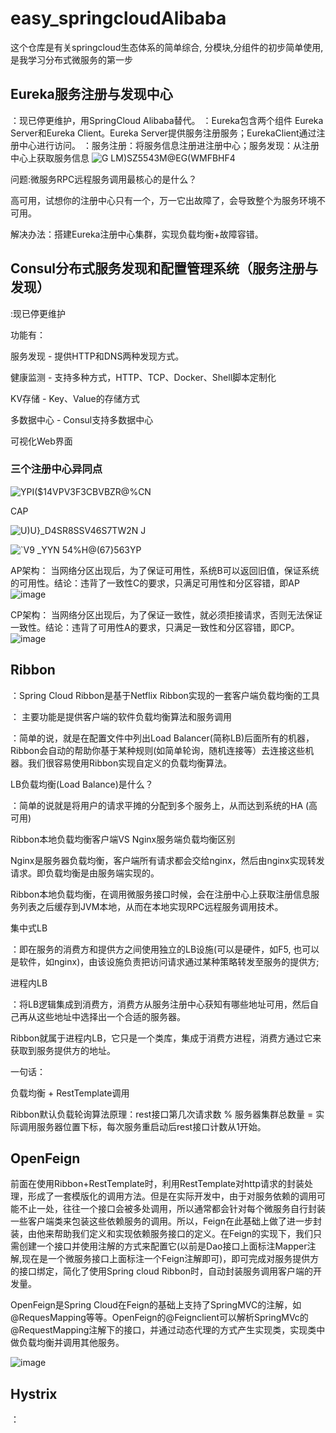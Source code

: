 # easy_springcloudAlibaba

这个仓库是有关springcloud生态体系的简单综合, 分模块,分组件的初步简单使用,是我学习分布式微服务的第一步


## Eureka服务注册与发现中心

：现已停更维护，用SpringCloud Alibaba替代。
：Eureka包含两个组件 Eureka Server和Eureka Client。Eureka Server提供服务注册服务；EurekaClient通过注册中心进行访问。
：服务注册：将服务信息注册进注册中心；服务发现：从注册中心上获取服务信息
![G LM)SZ5543M@EG(WMFBHF4](https://user-images.githubusercontent.com/57619422/137907022-36a10e68-5cfd-4dcb-8a14-d801a68cc4e7.png)

问题:微服务RPC远程服务调用最核心的是什么？

高可用，试想你的注册中心只有一个，万一它出故障了，会导致整个为服务环境不可用。

解决办法：搭建Eureka注册中心集群，实现负载均衡+故障容错。


## Consul分布式服务发现和配置管理系统（服务注册与发现）

:现已停更维护

功能有：

服务发现 - 提供HTTP和DNS两种发现方式。

健康监测 - 支持多种方式，HTTP、TCP、Docker、Shell脚本定制化

KV存储 - Key、Value的存储方式

多数据中心 - Consul支持多数据中心

可视化Web界面

### 三个注册中心异同点
![YPI($14VPV3F3CBVBZR@%CN](https://user-images.githubusercontent.com/57619422/137909913-b8943841-02af-4ddd-a82a-6a16465dd687.png)

CAP

![U)U}_D4SR8SSV46S7TW2N J](https://user-images.githubusercontent.com/57619422/137910012-bfbc64e7-3e1a-4257-8032-2ebc8b51e3d0.png)


![`V9 _YYN 54%H@(67}563YP](https://user-images.githubusercontent.com/57619422/137910153-9a565b6b-2c93-4dfe-9c15-792902897231.png)

AP架构： 当网络分区出现后，为了保证可用性，系统B可以返回旧值，保证系统的可用性。结论：违背了一致性C的要求，只满足可用性和分区容错，即AP
![image](https://user-images.githubusercontent.com/57619422/137910472-d44708b8-0d23-4dc2-9be0-7e7410127135.png)


CP架构： 当网络分区出现后，为了保证一致性，就必须拒接请求，否则无法保证一致性。结论：违背了可用性A的要求，只满足一致性和分区容错，即CP。
![image](https://user-images.githubusercontent.com/57619422/137910496-4e1fb6fd-b897-4640-b9d6-3e360f804b36.png)



## Ribbon

：Spring Cloud Ribbon是基于Netflix Ribbon实现的一套客户端负载均衡的工具

： 主要功能是提供客户端的软件负载均衡算法和服务调用

：简单的说，就是在配置文件中列出Load Balancer(简称LB)后面所有的机器，Ribbon会自动的帮助你基于某种规则(如简单轮询，随机连接等）去连接这些机器。我们很容易使用Ribbon实现自定义的负载均衡算法。

LB负载均衡(Load Balance)是什么？

：简单的说就是将用户的请求平摊的分配到多个服务上，从而达到系统的HA (高可用)

Ribbon本地负载均衡客户端VS Nginx服务端负载均衡区别

Nginx是服务器负载均衡，客户端所有请求都会交给nginx，然后由nginx实现转发请求。即负载均衡是由服务端实现的。

Ribbon本地负载均衡，在调用微服务接口时候，会在注册中心上获取注册信息服务列表之后缓存到JVM本地，从而在本地实现RPC远程服务调用技术。

集中式LB

：即在服务的消费方和提供方之间使用独立的LB设施(可以是硬件，如F5, 也可以是软件，如nginx)，由该设施负责把访问请求通过某种策略转发至服务的提供方;

进程内LB

：将LB逻辑集成到消费方，消费方从服务注册中心获知有哪些地址可用，然后自己再从这些地址中选择出一个合适的服务器。

Ribbon就属于进程内LB，它只是一个类库，集成于消费方进程，消费方通过它来获取到服务提供方的地址。

一句话：

负载均衡 + RestTemplate调用

Ribbon默认负载轮询算法原理：rest接口第几次请求数 % 服务器集群总数量 = 实际调用服务器位置下标，每次服务重启动后rest接口计数从1开始。


## OpenFeign
前面在使用Ribbon+RestTemplate时，利用RestTemplate对http请求的封装处理，形成了一套模版化的调用方法。但是在实际开发中，由于对服务依赖的调用可能不止一处，往往一个接口会被多处调用，所以通常都会针对每个微服务自行封装一些客户端类来包装这些依赖服务的调用。所以，Feign在此基础上做了进一步封装，由他来帮助我们定义和实现依赖服务接口的定义。在Feign的实现下，我们只需创建一个接口并使用注解的方式来配置它(以前是Dao接口上面标注Mapper注解,现在是一个微服务接口上面标注一个Feign注解即可)，即可完成对服务提供方的接口绑定，简化了使用Spring cloud Ribbon时，自动封装服务调用客户端的开发量。


OpenFeign是Spring Cloud在Feign的基础上支持了SpringMVC的注解，如@RequesMapping等等。OpenFeign的@Feignclient可以解析SpringMVc的@RequestMapping注解下的接口，并通过动态代理的方式产生实现类，实现类中做负载均衡并调用其他服务。

![image](https://user-images.githubusercontent.com/57619422/137912508-db55aad8-0097-482c-a63c-d56059e37f29.png)


## Hystrix
：
